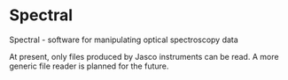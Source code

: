 # Spectral
Spectral - software for manipulating optical spectroscopy data

At present, only files produced by Jasco instruments can be read.  A more generic file reader is planned for the future.
